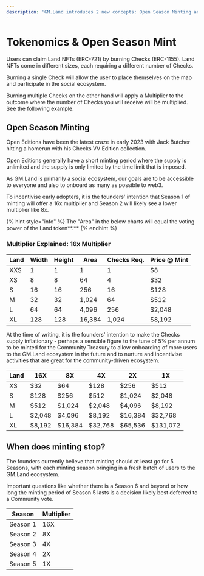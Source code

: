 ```yaml
---
description: 'GM.Land introduces 2 new concepts: Open Season Minting and Multipliers.'
---
```


# Tokenomics & Open Season Mint

Users can claim Land NFTs (ERC-721) by burning Checks (ERC-1155). Land NFTs come in different sizes, each requiring a different number of Checks.

Burning a single Check will allow the user to place themselves on the map and participate in the social ecosystem.

Burning multiple Checks on the other hand will apply a Multiplier to the outcome where the number of Checks you will receive will be multiplied. See the following example.

## Open Season Minting

Open Editions have been the latest craze in early 2023 with Jack Butcher hitting a homerun with his Checks VV Edition collection.&#x20;

Open Editions generally have a short minting period where the supply is unlimited and the supply is only limited by the time limit that is imposed.

As GM.Land is primarily a social ecosystem, our goals are to be accessible to everyone and also to onboard as many as possible to web3.

To incentivise early adopters, it is the founders' intention that Season 1 of minting will offer a 16x multiplier and Season 2 will likely see a lower multiplier like 8x.

{% hint style="info" %}
The "Area" in the below charts will equal the voting power of the Land token**.**
{% endhint %}

### Multiplier Explained: 16x Multiplier

| Land | Width | Height | Area   | Checks Req. | Price @ Mint |
| ---- | ----- | ------ | ------ | ----------- | ------------ |
| XXS  | 1     | 1      | 1      | 1           | $8           |
| XS   | 8     | 8      | 64     | 4           | $32          |
| S    | 16    | 16     | 256    | 16          | $128         |
| M    | 32    | 32     | 1,024  | 64          | $512         |
| L    | 64    | 64     | 4,096  | 256         | $2,048       |
| XL   | 128   | 128    | 16,384 | 1,024       | $8,192       |

At the time of writing, it is the founders' intention to make the Checks supply inflationary - perhaps a sensible figure to the tune of 5% per annum to be minted for the Community Treasury to allow onboarding of more users to the GM.Land ecosystem in the future and to nurture and incentivise activities that are great for the community-driven ecosystem.

| Land | 16X    | 8X      | 4X      | 2X      | 1X       |
| ---- | ------ | ------- | ------- | ------- | -------- |
| XS   | $32    | $64     | $128    | $256    | $512     |
| S    | $128   | $256    | $512    | $1,024  | $2,048   |
| M    | $512   | $1,024  | $2,048  | $4,096  | $8,192   |
| L    | $2,048 | $4,096  | $8,192  | $16,384 | $32,768  |
| XL   | $8,192 | $16,384 | $32,768 | $65,536 | $131,072 |

## **When does minting stop?**

The founders currently believe that minting should at least go for 5 Seasons, with each minting season bringing in a fresh batch of users to the GM.Land ecosystem.

Important questions like whether there is a Season 6 and beyond or how long the minting period of Season 5 lasts is a decision likely best deferred to a Community vote.

| Season   | Multiplier |
| -------- | ---------- |
| Season 1 | 16X        |
| Season 2 | 8X         |
| Season 3 | 4X         |
| Season 4 | 2X         |
| Season 5 | 1X         |
